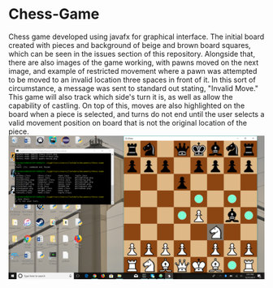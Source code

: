 # Chess-Game
Chess game developed using javafx for graphical interface. The initial board created with pieces
and background of beige and brown board squares, which can be seen in the issues section of this 
repository. Alongside that, there are also images of the game working, with pawns moved on the next
image, and example of restricted movement where a pawn was attempted to be moved to an invalid 
location three spaces in front of it. In this sort of circumstance, a message was sent to 
standard out stating, "Invalid Move." This game will also track which side's turn it is, as well
as allow the capability of castling. On top of this, moves are also highlighted on the board when a 
piece is selected, and turns do not end until the user selects a valid movement position on board
that is not the original location of the piece.
![Example of move tracking](demonstration.png) 

